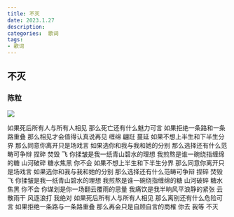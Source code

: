 ```yaml
---
title: 不灭
date: 2023.1.27
description: 
categories:  歌词
tags:
- 歌词
---
```

<script src="prism.js"></script>
<link href="themes/prism.css" rel="stylesheet" />

## 不灭

### 陈粒

![](https://imgse.com/i/pSUJtr8)


如果死后所有人与所有人相见
那么死亡还有什么魅力可言
如果拒绝一条路和一条路重叠
那么相见才会值得认真说再见
缠绵
翩跹
蔓延
如果不想上半生和下半生分界
那么同意你离开只是场戏言
如果选你和我与我和她的分别
那么选择还有什么范畴可争辩
捏碎
焚毁
飞
你揉皱是我一纸青山碧水的理想
我煎熬是谁一碗绕指缠绵的糖
山河破碎 糖水焦黑
你不会
如果不想上半生和下半生分界
那么同意你离开只是场戏言
如果选你和我与我和她的分别
那么选择还有什么范畴可争辩
捏碎
焚毁
飞
你揉皱是我一纸青山碧水的理想
我煎熬是谁一碗绕指缠绵的糖
山河破碎 糖水焦黑
你不会
你谋划是你一场翻云覆雨的思量
我痛饮是我半晌风平浪静的紧张
云散雨干 风逐浪打
我绝对
如果死后所有人与所有人相见
那么离别还有什么危险可言
如果拒绝一条路与一条路重叠
那么再会只是自顾自言的商榷
你去 我等 不灭